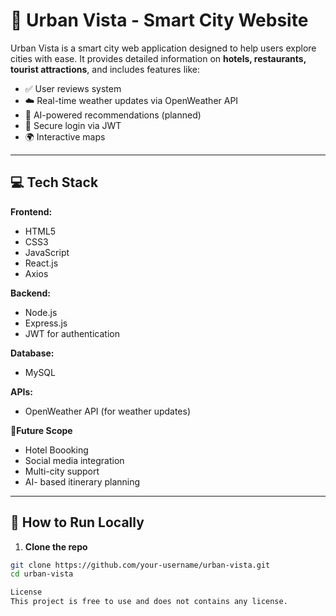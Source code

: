 # 🌆 Urban Vista - Smart City Website

Urban Vista is a smart city web application designed to help users explore cities with ease. It provides detailed information on **hotels, restaurants, tourist attractions**, and includes features like:

- ✅ User reviews system  
- ☁️ Real-time weather updates via OpenWeather API  
- 🤖 AI-powered recommendations (planned)  
- 🔐 Secure login via JWT  
- 🌍 Interactive maps

---

## 💻 Tech Stack

**Frontend:**
- HTML5
- CSS3 
- JavaScript
- React.js
- Axios

**Backend:**
- Node.js
- Express.js
- JWT for authentication

**Database:**
- MySQL

**APIs:**
- OpenWeather API (for weather updates)

🚀**Future Scope**
- Hotel Boooking 
- Social media integration
- Multi-city support
- AI- based itinerary planning



---

## 🔧 How to Run Locally

1. **Clone the repo**

```bash
git clone https://github.com/your-username/urban-vista.git
cd urban-vista

License
This project is free to use and does not contains any license.